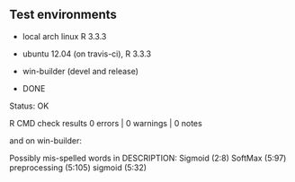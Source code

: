 ## Test environments
* local arch linux R 3.3.3
* ubuntu 12.04 (on travis-ci), R 3.3.3
* win-builder (devel and release)

* DONE

Status: OK

R CMD check results
0 errors | 0 warnings | 0 notes

and on win-builder:

Possibly mis-spelled words in DESCRIPTION:
  Sigmoid (2:8)
  SoftMax (5:97)
  preprocessing (5:105)
  sigmoid (5:32)
